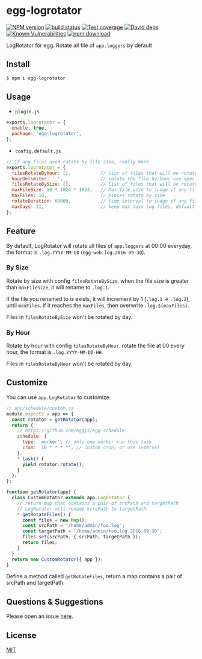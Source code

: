 # egg-logrotator

[![NPM version][npm-image]][npm-url]
[![build status][travis-image]][travis-url]
[![Test coverage][codecov-image]][codecov-url]
[![David deps][david-image]][david-url]
[![Known Vulnerabilities][snyk-image]][snyk-url]
[![npm download][download-image]][download-url]

[npm-image]: https://img.shields.io/npm/v/egg-logrotator.svg?style=flat-square
[npm-url]: https://npmjs.org/package/egg-logrotator
[travis-image]: https://img.shields.io/travis/eggjs/egg-logrotator.svg?style=flat-square
[travis-url]: https://travis-ci.org/eggjs/egg-logrotator
[codecov-image]: https://img.shields.io/codecov/c/github/eggjs/egg-logrotator.svg?style=flat-square
[codecov-url]: https://codecov.io/github/eggjs/egg-logrotator?branch=master
[david-image]: https://img.shields.io/david/eggjs/egg-logrotator.svg?style=flat-square
[david-url]: https://david-dm.org/eggjs/egg-logrotator
[snyk-image]: https://snyk.io/test/npm/egg-logrotator/badge.svg?style=flat-square
[snyk-url]: https://snyk.io/test/npm/egg-logrotator
[download-image]: https://img.shields.io/npm/dm/egg-logrotator.svg?style=flat-square
[download-url]: https://npmjs.org/package/egg-logrotator

LogRotator for egg. Rotate all file of `app.loggers` by default

## Install

```bash
$ npm i egg-logrotator
```

## Usage


- `plugin.js`

```js
exports.logrotator = {
  enable: true,
  package: 'egg-logrotator',
};
```

- `config.default.js`

```js
// if any files need rotate by file size, config here
exports.logrotator = {
  filesRotateByHour: [],           // list of files that will be rotated by hour
  hourDelimiter: '_',              // rotate the file by hour use specified delimiter
  filesRotateBySize: [],           // list of files that will be rotated by size
  maxFileSize: 50 * 1024 * 1024,   // Max file size to judge if any file need rotate
  maxFiles: 10,                    // pieces rotate by size
  rotateDuration: 60000,           // time interval to judge if any file need rotate
  maxDays: 31,                     // keep max days log files, default is `31`. Set `0` to keep all logs
};
```

## Feature

By default, LogRotator will rotate all files of `app.loggers` at 00:00 everyday, the format is `.log.YYYY-MM-DD` (`egg-web.log.2016-09-30`).

### By Size

Rotate by size with config `filesRotateBySize`. when the file size is greater than `maxFileSize`, it will rename to `.log.1`.

If the file you renamed to is exists, it will increment by 1 (`.log.1` -> `.log.2`), until `maxFiles`. if it reaches the `maxFiles`, then overwrite `.log.${maxFiles}`.

Files in `filesRotateBySize` won't be rotated by day.

### By Hour

Rotate by hour with config `filesRotateByHour`. rotate the file at 00 every hour, the format is `.log.YYYY-MM-DD-HH`.

Files in `filesRotateByHour` won't be rotated by day.

## Customize

You can use `app.LogRotator` to customize.

```js
// app/schedule/custom.js
module.exports = app => {
  const rotator = getRotator(app);
  return {
    // https://github.com/eggjs/egg-schedule
    schedule: {
      type: 'worker', // only one worker run this task
      cron: '10 * * * *', // custom cron, or use interval
    },
    * task() {
      yield rotator.rotate();
    }
  };
};

function getRotator(app) {
  class CustomRotator extends app.LogRotator {
    // return map that contains a pair of srcPath and targetPath
    // LogRotator will rename ksrcPath to targetPath
    * getRotateFiles() {
      const files = new Map();
      const srcPath = '/home/admin/foo.log';
      const targetPath = '/home/admin/foo.log.2016.09.30';
      files.set(srcPath, { srcPath, targetPath });
      return files;
    }
  }
  return new CustomRotator({ app });
}
```

Define a method called `getRotateFiles`, return a map contains a pair of srcPath and targetPath.

## Questions & Suggestions

Please open an issue [here](https://github.com/eggjs/egg/issues).

## License

[MIT](https://github.com/eggjs/egg-logrotator/blob/master/LICENSE)

